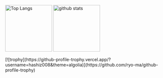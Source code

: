 <p align="left"> 
  <img alt="Top Langs" height="150px" src="https://github-readme-stats.vercel.app/api?username=hashiz008&theme=prussian" />
  <img alt="github stats" height="150px" src="https://github-readme-stats.vercel.app/api/top-langs/?username=hashiz008&layout=compact&theme=prussian" />
</p>
[![trophy](https://github-profile-trophy.vercel.app/?username=hashiz008&theme=algolia)](https://github.com/ryo-ma/github-profile-trophy)
